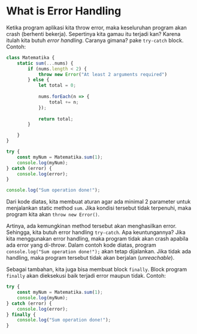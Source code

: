 # What is Error Handling

Ketika program aplikasi kita throw error, maka keseluruhan program akan crash (berhenti bekerja). Sepertinya kita gamau itu terjadi kan? Karena itulah kita butuh *error handling*. Caranya gimana? pake `try-catch` block. Contoh:

```js
class Matematika {
    static sum(...nums) {
        if (nums.length < 2) {
            throw new Error("At least 2 arguments required")
        } else {   
            let total = 0;
         
            nums.forEach(n => {
                total += n;
            });
         
            return total;
        }

    }
}

try {
    const myNum = Matematika.sum(1);
    console.log(myNum);
} catch (error) {
    console.log(error);
}

console.log("Sum operation done!");
```

Dari kode diatas, kita membuat aturan agar ada minimal 2 parameter untuk menjalankan static method `sum`. Jika kondisi tersebut tidak terpenuhi, maka program kita akan `throw new Error()`.

Artinya, ada kemungkinan method tersebut akan menghasilkan error. Sehingga, kita butuh error handling `try-catch`. Apa keuntungannya? Jika kita menggunakan error handling, maka program tidak akan crash apabila ada error yang di-*throw*. Dalam contoh kode diatas, program `console.log("Sum operation done!");` akan tetap dijalankan. Jika tidak ada handling, maka program tersebut tidak akan berjalan (*unreachable*).

Sebagai tambahan, kita juga bisa membuat block `finally`. Block program `finally` akan dieksekusi baik terjadi error maupun tidak. Contoh:

```js
try {
    const myNum = Matematika.sum(1);
    console.log(myNum);
} catch (error) {
    console.log(error);
} finally {
    console.log("Sum operation done!");
}
```